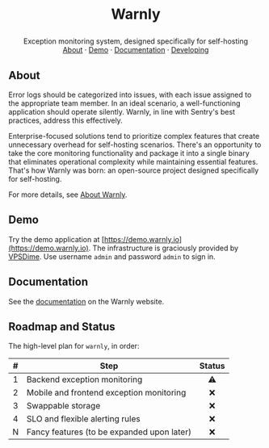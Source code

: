 <h1>
<p align="center">
<br>Warnly
</h1>
  <p align="center">
    Exception monitoring system, designed specifically for self-hosting
    <br />
    <a href="#about">About</a>
    ·
    <a href="#demo">Demo</a>
    ·
    <a href="#documentation">Documentation</a>
    ·
    <a href="internal#project-structure">Developing</a>
  </p>
</p>

## About

Error logs should be categorized into issues, with each issue assigned to the appropriate team member. In an ideal scenario, a well-functioning application should operate silently. Warnly, in line with Sentry's best practices, address this effectively.

Enterprise-focused solutions tend to prioritize complex features that create unnecessary overhead for self-hosting scenarios. There's an opportunity to take the core monitoring functionality and package it into a single binary that eliminates operational complexity while maintaining essential features. That's how Warnly was born: an open-source project designed specifically for self-hosting.

For more details, see [About Warnly](https://docs.warnly.io/).

## Demo

Try the demo application at [https://demo.warnly.io](https://demo.warnly.io). The infrastructure is graciously provided by [VPSDime](https://vpsdime.com/). Use username `admin` and password `admin` to sign in.

## Documentation

See the [documentation](https://docs.warnly.io/) on the Warnly website.

## Roadmap and Status

The high-level plan for `warnly`, in order:

|  #  | Step                                                      | Status |
| :-: | --------------------------------------------------------- | :----: |
|  1  | Backend exception monitoring                              |   ⚠️   |
|  2  | Mobile and frontend exception monitoring                  |   ❌   |
|  3  | Swappable storage                                         |   ❌   |
|  4  | SLO and flexible alerting rules                           |   ❌   |
|  N  | Fancy features (to be expanded upon later)                |   ❌   |
